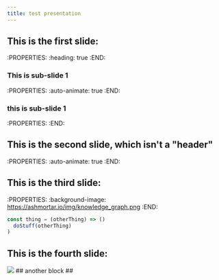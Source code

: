 ```yaml
---
title: test presentation
---
```


## This is the first slide:
:PROPERTIES:
:heading: true
:END:
### This is sub-slide 1
:PROPERTIES:
:auto-animate: true
:END:
### this is sub-slide 1
:PROPERTIES:
:END:
## This is the second slide, which isn't a "header" 
:PROPERTIES:
:auto-animate: true 
:END:
## This is the third slide:
:PROPERTIES:
:background-image: https://ashmortar.io/img/knowledge_graph.png
:END:

```javascript
const thing = (otherThing) => ()
  doStuff(otherThing)
)
```
## This is the fourth slide:
<img src="https://ashmortar.io/img/knowledge_graph.png" />
## another block
##
